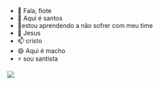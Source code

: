 - 👋 Fala, fiote
- 👀 Aqui é santos
- 🌱estou aprendendo a não sofrer com meu time
- 💞️ Jesus
- 📫 cristo
- 😄 Aqui é macho
- ⚡ sou santista

![](https://media1.tenor.com/m/2QeuWYkvKcgAAAAd/bellingham.gif)
